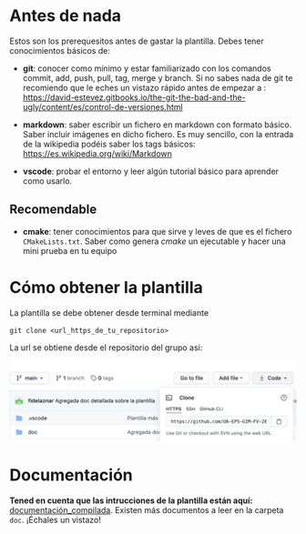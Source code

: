 # Antes de nada
Estos son los prerequesitos antes de gastar la plantilla. Debes tener conocimientos básicos de:

* **git**: conocer como mínimo y estar familiarizado con los comandos commit, add, push, pull, tag, merge y branch. Si no sabes nada de git te recomiendo que le eches un vistazo rápido antes de empezar a : https://david-estevez.gitbooks.io/the-git-the-bad-and-the-ugly/content/es/control-de-versiones.html

* **markdown**: saber escribir un fichero en markdown con formato básico. Saber incluir imágenes en dicho fichero. Es muy sencillo, con la entrada de la wikipedia podéis saber los tags básicos: https://es.wikipedia.org/wiki/Markdown

* **vscode**: probar el entorno y leer algún tutorial básico para aprender como usarlo. 


## Recomendable
* **cmake**: tener conocimientos para que sirve y leves de que es el fichero `CMakeLists.txt`. Saber como genera *cmake* un ejecutable y hacer una mini prueba en tu equipo

# Cómo obtener la plantilla

La plantilla se debe obtener desde terminal mediante 

~~~ 
git clone <url_https_de_tu_repositorio>
~~~
La url se obtiene desde el repositorio del grupo así:

![](otros/img/git_u.png)

# Documentación

**Tened en cuenta que las intrucciones de la plantilla están aquí:** 
[documentación_compilada](doc/plantilla_doc.html). Existen más documentos a leer en la carpeta `doc`. ¡Échales un vistazo!